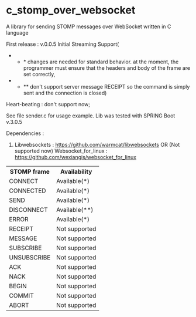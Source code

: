 # c_stomp_over_websocket
A library for sending STOMP messages over WebSocket written in C language

First release : v.0.0.5 Initial Streaming Support(
* - \* changes are needed for standard behavior. at the moment, the programmer must ensure that the headers and body of the frame are set correctly, 
* - ** don't support server message RECEIPT so the command is simply sent and the connection is closed)

Heart-beating : don't support now;

See file sender.c for usage example. Lib was tested with SPRING Boot v.3.0.5

Dependencies : 
1. Libwebsockets : https://github.com/warmcat/libwebsockets
OR
(Not supported now) Websocket_for_linux : https://github.com/wexiangis/websocket_for_linux

<table>
<tr>
<th>STOMP frame</th>
<th>Availability</th>
</tr>
<tr>
<td>CONNECT</td>
<td>Available(*)</td>
</tr>
<tr>
<td>CONNECTED</td>
<td>Available(*)</td>
</tr>
<tr>
<td>SEND</td>
<td>Available(*)</td>
</tr>
<tr>
<td>DISCONNECT</td>
<td>Available(**)</td>
</tr>
<tr>
<tr>
<td>ERROR</td>
<td>Available(*)</td>
</tr>
<tr>
<td>RECEIPT</td>
<td>Not supported</td>
</tr>
<tr>
<td>MESSAGE</td>
<td>Not supported</td>
</tr>
<td>SUBSCRIBE</td>
<td>Not supported</td>
</tr>
<tr>
<td>UNSUBSCRIBE</td>
<td>Not supported</td>
</tr>
<tr>
<td>ACK</td>
<td>Not supported</td>
</tr>
<tr>
<td>NACK</td>
<td>Not supported</td>
</tr>
<tr>
<td>BEGIN</td>
<td>Not supported</td>
</tr>
<tr>
<td>COMMIT</td>
<td>Not supported</td>
</tr>
<tr>
<td>ABORT</td>
<td>Not supported</td>
</tr>
</table>
